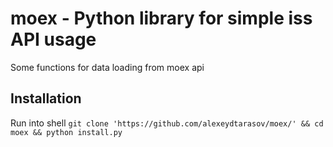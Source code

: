 # moex - Python library for simple iss API usage

Some functions for data loading from moex api

## Installation

Run into shell ```git clone 'https://github.com/alexeydtarasov/moex/' && cd moex && python install.py```

